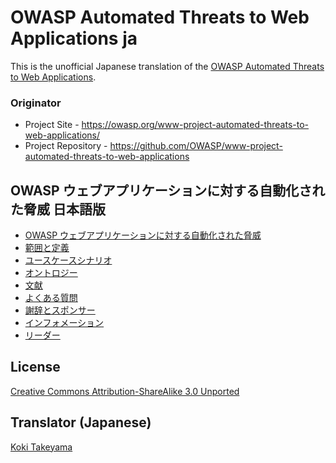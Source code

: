# OWASP Automated Threats to Web Applications ja

This is the unofficial Japanese translation of the [OWASP Automated Threats to Web Applications](https://owasp.org/www-project-automated-threats-to-web-applications/).

### Originator

- Project Site - <https://owasp.org/www-project-automated-threats-to-web-applications/>
- Project Repository - <https://github.com/OWASP/www-project-automated-threats-to-web-applications>

## OWASP ウェブアプリケーションに対する自動化された脅威 日本語版

* [OWASP ウェブアプリケーションに対する自動化された脅威](Document/index.md)
* [範囲と定義](Document/tab_scope.md)
* [ユースケースシナリオ](Document/tab_usecases.md)
* [オントロジー](Document/tab_ontology.md)
* [文献](Document/tab_bibliography.md)
* [よくある質問](Document/tab_faqs.md)
* [謝辞とスポンサー](Document/tab_acknowledgements.md)
* [インフォメーション](Document/info.md)
* [リーダー](Document/leaders.md)

## License

[Creative Commons Attribution-ShareAlike 3.0 Unported](https://creativecommons.org/licenses/by-sa/3.0/)

## Translator (Japanese)

[Koki Takeyama](https://github.com/coky-t)
